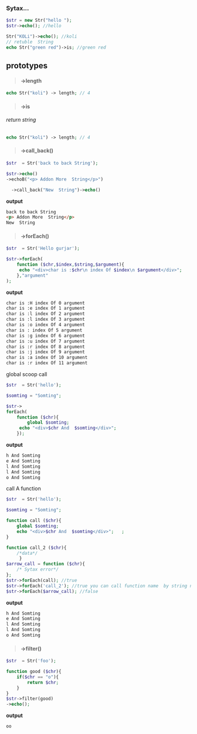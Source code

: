 
### Sytax...
```php
$str = new Str("hello ");
$str->echo(); //hello

Str("KOLi")->echo(); //koli
// retuble  String
echo Str("green red")->is; //green red
```

## prototypes 
> #### ->length
```php
echo Str("koli") -> length; // 4
```
> #### ->is
###### return string
```php
echo Str("koli") -> length; // 4
```
> #### ->call_back()
```php
$str  = Str('back to back String');

$str->echo()
->echoB("<p> Addon More  String</p>")

  ->call_back("New  String")->echo()
```
**output**
```html
back to back String
<p> Addon More  String</p>
New  String
```

> #### ->forEach()
```php
$str  = Str('Hello gurjar');

$str->forEach(
    function ($chr,$index,$string,$argument){
     echo "<div>char is :$chr\n index Of $index\n $argument</div>";  
    },"argument"
);
```
**output**
```html
char is :H index Of 0 argument
char is :e index Of 1 argument
char is :l index Of 2 argument
char is :l index Of 3 argument
char is :o index Of 4 argument
char is : index Of 5 argument
char is :g index Of 6 argument
char is :u index Of 7 argument
char is :r index Of 8 argument
char is :j index Of 9 argument
char is :a index Of 10 argument
char is :r index Of 11 argument
```
global scoop call 
```php
$str  = Str('hello');

$somting = "Somting";

$str->
forEach(
    function ($chr){
        global $somting;
     echo "<div>$chr And  $somting</div>";   
    });
```
**output**
```html
h And Somting
e And Somting
l And Somting
l And Somting
o And Somting
```
 call A function
```php
$str  = Str('hello');

$somting = "Somting";

function call ($chr){
    global $somting;
    echo "<div>$chr And  $somting</div>";   ;  
}

function call_2 ($chr){
    /*data*/
     }
$arrow_call = function ($chr){
    /* Sytax error*/
};     
$str->forEach(call); //true
$str->forEach('call_2'); //true you can call function name  by string name
$str->forEach($arrow_call); //false
```
**output**
```html
h And Somting
e And Somting
l And Somting
l And Somting
o And Somting
```
> #### ->filter()
```php
$str  = Str('foo');

function good ($chr){
    if($chr == "o"){
        return $chr;
    }
}
$str->filter(good)
->echo(); 
```
**output**
```html
oo
```

